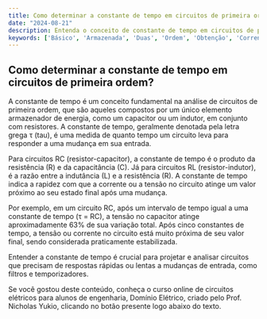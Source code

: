 ```yaml
---
title: Como determinar a constante de tempo em circuitos de primeira ordem?
date: "2024-08-21"
description: Entenda o conceito de constante de tempo em circuitos de primeira ordem e sua importância na análise de circuitos elétricos.
keywords: ['Básico', 'Armazenada', 'Duas', 'Ordem', 'Obtenção', 'Corrente', 'Constante']
---
```


## Como determinar a constante de tempo em circuitos de primeira ordem?

A constante de tempo é um conceito fundamental na análise de circuitos de primeira ordem, que são aqueles compostos por um único elemento armazenador de energia, como um capacitor ou um indutor, em conjunto com resistores. A constante de tempo, geralmente denotada pela letra grega τ (tau), é uma medida de quanto tempo um circuito leva para responder a uma mudança em sua entrada.

Para circuitos RC (resistor-capacitor), a constante de tempo é o produto da resistência (R) e da capacitância (C). Já para circuitos RL (resistor-indutor), é a razão entre a indutância (L) e a resistência (R). A constante de tempo indica a rapidez com que a corrente ou a tensão no circuito atinge um valor próximo ao seu estado final após uma mudança.

Por exemplo, em um circuito RC, após um intervalo de tempo igual a uma constante de tempo (τ = RC), a tensão no capacitor atinge aproximadamente 63% de sua variação total. Após cinco constantes de tempo, a tensão ou corrente no circuito está muito próxima de seu valor final, sendo considerada praticamente estabilizada.

Entender a constante de tempo é crucial para projetar e analisar circuitos que precisam de respostas rápidas ou lentas a mudanças de entrada, como filtros e temporizadores.

Se você gostou deste conteúdo, conheça o curso online de circuitos elétricos para alunos de engenharia, Domínio Elétrico, criado pelo Prof. Nicholas Yukio, clicando no botão presente logo abaixo do texto.